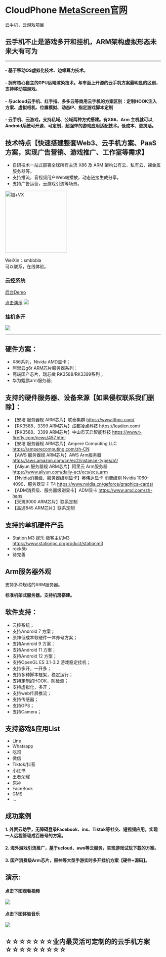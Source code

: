 # CloudPhone <a href="https://metascreen.cn/">MetaScreen官网</a>
云手机，云游戏项目

## 云手机不止是游戏多开和挂机，ARM架构虚拟形态未来大有可为

____________________________________________ 

#### - 基于移动OS虚拟化技术、边缘算力技术。

#### - 拥有核心自主的GPU远端渲染技术。与市面上开源的云手机方案最明显的区别，支持移动端游戏。
#### - 与ucloud云手机、红手指、多多云等商用云手机的方案区别：定制HOOK注入方案、虚拟相机、位置模拟、动态IP、指定游戏脚本定制

#### - 云手机、云游戏，支持私域、公域两种方式搭建。有X86、Arm 主机就可以, Android系统可开源、可定制，超强悍的游戏应用适配技术。低成本、更灵活。

## 技术特点【快速搭建整套Web3、云手机方案、PaaS方案，实现广告营销、游戏推广、工作室等需求】

- 自研技术一站式部署全球所有主流 X86 及 ARM 架构公有云、私有云、裸金属服务器等。
- 支持推流，音视频用户Web端播放，动态链接生成分享。
- 支持广告运营，云游戏引流等场景。



<img src="https://github-cloud-phone.oss-cn-hangzhou.aliyuncs.com/games/20221020/136.png" width="200" height="200" alt="加+VX" /></br>

WeiXin：smbbbla  
可以联系，在线体验。


### 云控系统
<a href="https://github-cloud-phone.oss-cn-hangzhou.aliyuncs.com/web_manager/show-web.mp4">后台Demo</a>

<a href="https://github-cloud-phone.oss-cn-hangzhou.aliyuncs.com/games/20230307/bandicam%202023-03-07%2009-16-46-651.mp4">点击演示</a>
[![](https://github-cloud-phone.oss-cn-hangzhou.aliyuncs.com/games/20230307/4632.png)](https://github-cloud-phone.oss-cn-hangzhou.aliyuncs.com/games/20230307/bandicam%202023-03-07%2009-16-46-651.mp4)



### 挂机多开
[![](https://github-cloud-phone.oss-cn-hangzhou.aliyuncs.com/games/20221113/mmexport1669700201916.png)](https://github-cloud-phone.oss-cn-hangzhou.aliyuncs.com/games/20221113/lv_0_20221129131515.mp4)

----------------------------------------------------------------------------------------------------------------------------------------------
      

## 硬件方案：
- X86系列，Nivida AMD显卡；  
- 阿里云g6r ARM芯片服务器系列； 
- 高端国产芯片，瑞芯微 RK3588/RK3399系列；  
- 华为鲲鹏arm服务器;

## 支持的硬件服务器、设备来源【如果侵权联系我们删除】：
- 【安培 服务器规 ARM芯片】联泰集群 https://www.lthpc.com/
- 【RK3588、3399 ARM芯片】成都凌点科技 https://leadien.com/
- 【RK3588、3399 ARM芯片】中山市天启智能科技 https://www.t-firefly.com/news/457.html
- 【安培 服务器规 ARM芯片】Ampere Computing LLC https://amperecomputing.com/zh-CN
- 【AWS 服务器规 ARM芯片】AWS Arm服务器 https://aws.amazon.com/cn/ec2/instance-types/a1/
- 【Aliyun 服务器规 ARM芯片】阿里云 Arm服务器 https://www.aliyun.com/daily-act/ecs/ecs_arm 
- 【Nvidia消费级、服务器级别显卡】英伟达显卡 消费级别 Nvidia 1060-4090、服务器显卡 T4 https://www.nvidia.cn/geforce/graphics-cards/
- 【ADM消费级、服务器级别显卡】ADM显卡 https://www.amd.com/zh-hans
- 【天玑9000 ARM芯片】联系定制
- 【高通845 ARM芯片】联系定制

## 支持的单机硬件产品
- Station M3 娱乐·极客主机M3 https://www.stationpc.cn/product/stationm3
- rock5b 
- 待完善

## Arm服务器外观

支持多种规格的ARM服务器。


**标准机架式服务器。支持机房搭建。**


## 软件支持：
- 云控系统；  
- 支持Android 7 方案；  
- 原神低成本软硬件一体养号方案；  
- 支持Android 9 方案；  
- 支持Android 11 方案；  
- 支持Android 12 方案；  
- 支持OpenGL ES 3.1-3.2 游戏稳定挂机；  
- 支持多开，一开多；  
- 支持多种脚本框架，稳定运行；  
- 支持定制的HOOK，防检测；  
- 支持虚拟化，多开；  
- 支持web传屏推流；  
- 支持传感器；  
- 支持GPS；  
- 支持Camera；  

## 支持游戏&应用List

- Line
- Whatsapp
- 吃鸡
- 微信
- Tiktok/抖音
- 小红书
- 王者荣耀
- 原神
- FaceBook
- GMS
- ...

## 成功案例

#### 1. 外贸云助手，无障碍登录Facebook、ins、Tiktok等社交、短视频应用，实现一人远程管理成百账号的方案。

#### 2. 海外游戏引流推广，基于ucloud、aws等云服务，实现游戏试玩下载的方案。

#### 3. 国产消费级Arm芯片，原神等大型手游实时多开挂机方案【硬件+源码】。

## 演示:

#### 点击下图观看视频

[![](https://github-cloud-phone.oss-cn-hangzhou.aliyuncs.com/games/20221113/616.png)](https://github-cloud-phone.oss-cn-hangzhou.aliyuncs.com/games/20220928/paasdemo.mp4)


#### 点击下图体验音乐

[![](https://github-cloud-phone.oss-cn-hangzhou.aliyuncs.com/1010.png)](https://share.api.weibo.cn/share/368619740,4816572054505605.html?weibo_id=4816572054505605)


## ☆☆☆☆☆☆☆业内最灵活可定制的的云手机方案☆☆☆☆☆☆☆☆☆







